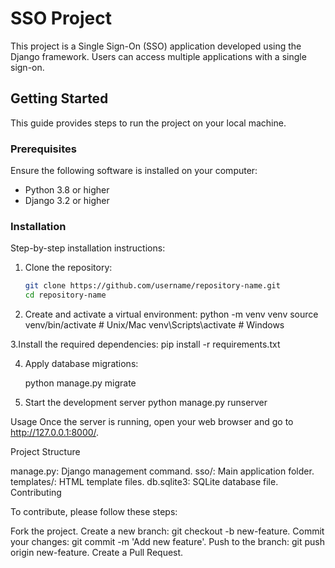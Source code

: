 # SSO Project

This project is a Single Sign-On (SSO) application developed using the Django framework. Users can access multiple applications with a single sign-on.

## Getting Started

This guide provides steps to run the project on your local machine.

### Prerequisites

Ensure the following software is installed on your computer:

- Python 3.8 or higher
- Django 3.2 or higher

### Installation

Step-by-step installation instructions:

1. Clone the repository:
   ```bash
   git clone https://github.com/username/repository-name.git
   cd repository-name
2. Create and activate a virtual environment:
python -m venv venv
source venv/bin/activate  # Unix/Mac
venv\Scripts\activate  # Windows

3.Install the required dependencies:
     pip install -r requirements.txt

4. Apply database migrations:

   python manage.py migrate

5. Start the development server
   python manage.py runserver





Usage
Once the server is running, open your web browser and go to http://127.0.0.1:8000/.

Project Structure

manage.py: Django management command.
sso/: Main application folder.
templates/: HTML template files.
db.sqlite3: SQLite database file.
Contributing

To contribute, please follow these steps:

Fork the project.
Create a new branch: git checkout -b new-feature.
Commit your changes: git commit -m 'Add new feature'.
Push to the branch: git push origin new-feature.
Create a Pull Request.
